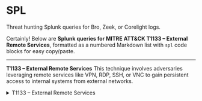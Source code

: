 # SPL
Threat hunting Splunk queries for Bro, Zeek, or Corelight logs.


Certainly! Below are **Splunk queries for MITRE ATT\&CK T1133 – External Remote Services**, formatted as a numbered Markdown list with `spl` code blocks for easy copy/paste.

---

**T1133 – External Remote Services**
This technique involves adversaries leveraging remote services like VPN, RDP, SSH, or VNC to gain persistent access to internal systems from external networks.

<details><summary>T1133 – External Remote Services</summary>

<br>

1. Inbound RDP Connections
```spl

```
2. Inbound SSH Sessions
</details>
